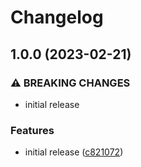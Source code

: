 # Changelog

## 1.0.0 (2023-02-21)


### ⚠ BREAKING CHANGES

* initial release

### Features

* initial release ([c821072](https://github.com/Sleavely/eslint-pullrequest/commit/c821072a123e643a2b8f2e55165f02ac9f505227))
